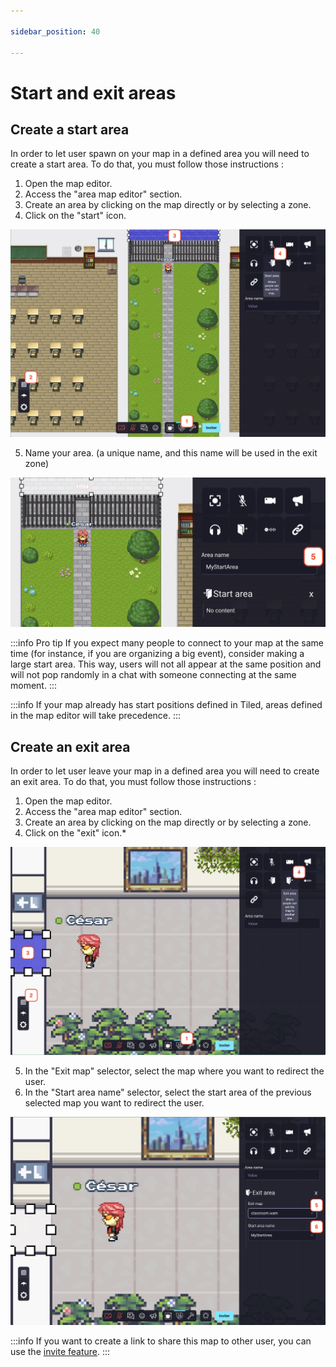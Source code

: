 ```yaml
---

sidebar_position: 40

---
```


# Start and exit areas

## Create a start area

In order to let user spawn on your map in a defined area you will need to create a start area.
To do that, you must follow those instructions :
1. Open the map editor.
2. Access the "area map editor" section.
3. Create an area by clicking on the map directly or by selecting a zone.
4. Click on the "start" icon.

![](../../images/editor/start_area_1.png)

5. Name your area. (a unique name, and this name will be used in the exit zone)

![](../../images/editor/start_area_2.png)

:::info Pro tip
If you expect many people to connect to your map at the same time (for instance, if you are organizing a big event), consider making a large start area. This way, users will not all appear at the same position and will not pop randomly in a chat with someone connecting at the same moment.
:::

:::info
If your map already has start positions defined in Tiled, areas defined in the map editor will take precedence.
:::

## Create an exit area

In order to let user leave your map in a defined area you will need to create an exit area.
To do that, you must follow those instructions :
1. Open the map editor.
2. Access the "area map editor" section.
3. Create an area by clicking on the map directly or by selecting a zone.
4. Click on the "exit" icon.*

![](../../images/editor/exit_area_1.png)

5. In the "Exit map" selector, select the map where you want to redirect the user.
6. In the "Start area name" selector, select the start area of the previous selected map you want to redirect the user.

![](../../images/editor/exit_area_2.png)

:::info
If you want to create a link to share this map to other user, you can use the [invite feature](../../invite.md).
:::